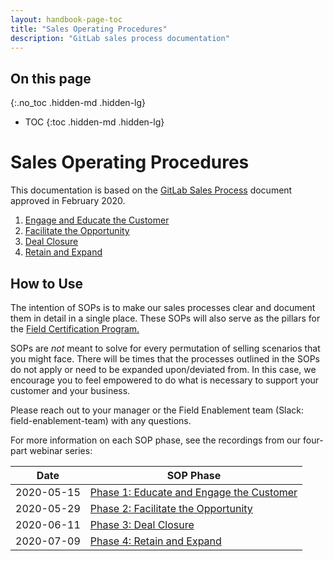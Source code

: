 ```yaml
---
layout: handbook-page-toc
title: "Sales Operating Procedures"
description: "GitLab sales process documentation"
---
```


## On this page
{:.no_toc .hidden-md .hidden-lg}

- TOC
{:toc .hidden-md .hidden-lg}

# Sales Operating Procedures

This documentation is based on the [GitLab Sales Process](https://docs.google.com/spreadsheets/d/1ISe3kb5bIbUKxo8lSYQlU-OddgfRgZgl9D0Y5CJ1iew/edit#gid=901742865) document approved in February 2020. 

1. [Engage and Educate the Customer](/handbook/sales/sales-operating-procedures/engage-and-educate-the-customer)
1. [Facilitate the Opportunity](/handbook/sales/sales-operating-procedures/facilitate-the-opportunity)
1. [Deal Closure](/handbook/sales/sales-operating-procedures/deal-closure)
1. [Retain and Expand](/handbook/sales/sales-operating-procedures/retain-and-expand)

## How to Use
The intention of SOPs is to make our sales processes clear and document them in detail in a single place. These SOPs will also serve as the pillars for the [Field Certification Program.](/handbook/sales/training/field-certification/) 

SOPs are _not_ meant to solve for every permutation of selling scenarios that you might face. There will be times that the processes outlined in the SOPs do not apply or need to be expanded upon/deviated from. In this case, we encourage you to feel empowered to do what is necessary to support your customer and your business. 

Please reach out to your manager or the Field Enablement team (Slack: field-enablement-team) with any questions. 

For more information on each SOP phase, see the recordings from our four-part webinar series: 

| Date | SOP Phase |
| ------ | ------ |
| 2020-05-15 | [Phase 1: Educate and Engage the Customer](https://www.youtube.com/watch?v=FsHzfxMy0jw) |
| 2020-05-29 | [Phase 2: Facilitate the Opportunity](https://www.youtube.com/watch?v=LQOES-oXLvQ) |
| 2020-06-11 | [Phase 3: Deal Closure](https://www.youtube.com/watch?v=Va4Ih5Tj89Q) |
| 2020-07-09 | [Phase 4: Retain and Expand](https://www.youtube.com/watch?v=aiiHttbbVc4) |
